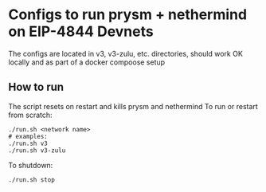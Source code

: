# Configs to run prysm + nethermind on EIP-4844 Devnets 

The configs are located in v3, v3-zulu, etc. directories, should work OK locally and as part of a docker compoose setup

## How to run

The script resets on restart and kills prysm and nethermind
To run or restart from scratch:
```
./run.sh <network name>
# examples:
./run.sh v3
./run.sh v3-zulu
```

To shutdown:
```
./run.sh stop
```
